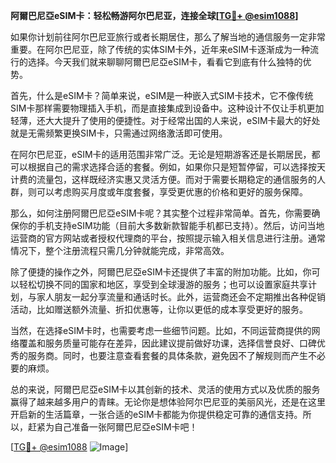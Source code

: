 **阿爾巴尼亞eSIM卡：轻松畅游阿尔巴尼亚，连接全球[[TG💪+ @esim1088](https://t.me/s/esim1088)]**

如果你计划前往阿尔巴尼亚旅行或者长期居住，那么了解当地的通信服务一定非常重要。在阿尔巴尼亚，除了传统的实体SIM卡外，近年来eSIM卡逐渐成为一种流行的选择。今天我们就来聊聊阿爾巴尼亞eSIM卡，看看它到底有什么独特的优势。

首先，什么是eSIM卡？简单来说，eSIM是一种嵌入式SIM卡技术，它不像传统SIM卡那样需要物理插入手机，而是直接集成到设备中。这种设计不仅让手机更加轻薄，还大大提升了使用的便捷性。对于经常出国的人来说，eSIM卡最大的好处就是无需频繁更换SIM卡，只需通过网络激活即可使用。

在阿尔巴尼亚，eSIM卡的适用范围非常广泛。无论是短期游客还是长期居民，都可以根据自己的需求选择合适的套餐。例如，如果你只是短暂停留，可以选择按天计费的流量包，这样既经济实惠又灵活方便。而对于需要长期稳定的通信服务的人群，则可以考虑购买月度或年度套餐，享受更优惠的价格和更好的服务保障。

那么，如何注册阿爾巴尼亞eSIM卡呢？其实整个过程非常简单。首先，你需要确保你的手机支持eSIM功能（目前大多数新款智能手机都已支持）。然后，访问当地运营商的官方网站或者授权代理商的平台，按照提示输入相关信息进行注册。通常情况下，整个注册流程只需几分钟就能完成，非常高效。

除了便捷的操作之外，阿爾巴尼亞eSIM卡还提供了丰富的附加功能。比如，你可以轻松切换不同的国家和地区，享受到全球漫游的服务；也可以设置家庭共享计划，与家人朋友一起分享流量和通话时长。此外，运营商还会不定期推出各种促销活动，比如赠送额外流量、折扣优惠等，让你以更低的成本享受更好的服务。

当然，在选择eSIM卡时，也需要考虑一些细节问题。比如，不同运营商提供的网络覆盖和服务质量可能存在差异，因此建议提前做好功课，选择信誉良好、口碑优秀的服务商。同时，也要注意查看套餐的具体条款，避免因不了解规则而产生不必要的麻烦。

总的来说，阿爾巴尼亞eSIM卡以其创新的技术、灵活的使用方式以及优质的服务赢得了越来越多用户的青睐。无论你是想体验阿尔巴尼亚的美丽风光，还是在这里开启新的生活篇章，一张合适的eSIM卡都能为你提供稳定可靠的通信支持。所以，赶紧为自己准备一张阿爾巴尼亞eSIM卡吧！

[[TG💪+ @esim1088](https://t.me/s/esim1088) ![Image](https://i.postimg.cc/4NQfJmqS/Snipaste-2025-05-13-00-14-12.png)]